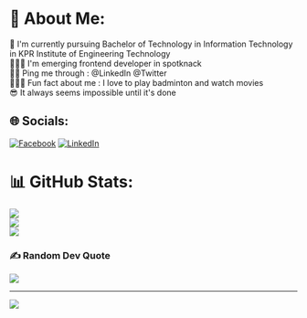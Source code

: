 # 💫 About Me:
📖 I'm currently pursuing Bachelor of Technology in Information Technology in KPR Institute of Engineering Technology<br>👨🏻‍💻 I'm emerging frontend developer in spotknack<br>🤳🏻 Ping me through : @LinkedIn @Twitter<br>💁🏻‍♂️ Fun fact about me : I love to play badminton and watch movies<br>😎 It always seems impossible until it's done


## 🌐 Socials:
[![Facebook](https://img.shields.io/badge/Facebook-%231877F2.svg?logo=Facebook&logoColor=white)](https://facebook.com/Mohamedhakkim) [![LinkedIn](https://img.shields.io/badge/LinkedIn-%230077B5.svg?logo=linkedin&logoColor=white)](https://linkedin.com/in/Mohamedhakkim) 
# 📊 GitHub Stats:
![](https://github-readme-stats.vercel.app/api?username=mohamedhakkim26&theme=dark&hide_border=false&include_all_commits=false&count_private=false)<br/>
![](https://github-readme-streak-stats.herokuapp.com/?user=mohamedhakkim26&theme=dark&hide_border=false)<br/>
![](https://github-readme-stats.vercel.app/api/top-langs/?username=mohamedhakkim26&theme=dark&hide_border=false&include_all_commits=false&count_private=false&layout=compact)

### ✍️ Random Dev Quote
![](https://quotes-github-readme.vercel.app/api?type=horizontal&theme=radical)

---
[![](https://visitcount.itsvg.in/api?id=mohamedhakkim26&icon=0&color=0)](https://visitcount.itsvg.in)

